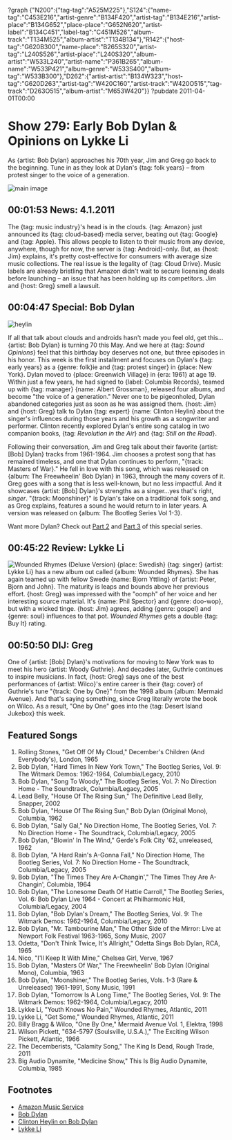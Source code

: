 ?graph {"N200":{"tag-tag":"A525M225"},"S124":{"name-tag":"C453E216","artist-genre":"B134F420","artist-tag":"B134E216","artist-place":"B134G652","place-place":"G652N620","artist-label":"B134C451","label-tag":"C451M526","album-track":"T134M525","album-artist":"T134B134"},"R142":{"host-tag":"G620B300","name-place":"B265S320","artist-tag":"L240S526","artist-place":"L240S320","album-artist":"W533L240","artist-name":"P361B265","album-name":"W533P421","album-genre":"W533S400","album-tag":"W533B300"},"D262":{"artist-artist":"B134W323","host-tag":"G620D263","artist-tag":"W420C160","artist-track":"W420O515","tag-track":"D263O515","album-artist":"M653W420"}}
?pubdate 2011-04-01T00:00

# Show 279: Early Bob Dylan & Opinions on Lykke Li
As {artist: Bob Dylan} approaches his 70th year, Jim and Greg go back to the beginning. Tune in as they look at Dylan's {tag: folk years} – from protest singer to the voice of a generation.

![main image](http://static.soundopinions.org/images/2011/dylan1.jpg)


## 00:01:53 News: 4.1.2011
The {tag: music industry}'s head is in the clouds. {tag: Amazon} just announced its {tag: cloud-based} media server, beating out {tag: Google} and {tag: Apple}. This allows people to listen to their music from any device, anywhere, though for now, the server is {tag: Android}-only. But, as {host: Jim} explains, it's pretty cost-effective for consumers with average size music collections. The real issue is the legality of {tag: Cloud Drive}. Music labels are already bristling that Amazon didn't wait to secure licensing deals before launching – an issue that has been holding up its competitors. Jim and {host: Greg} smell a lawsuit.

## 00:04:47 Special: Bob Dylan

![heylin](http://sound-images.s3.amazonaws.com/images/2011/heylin.jpg)

If all that talk about clouds and androids hasn't made you feel old, get this...{artist: Bob Dylan} is turning 70 this May. And we here at {tag: *Sound Opinions*} feel that this birthday boy deserves not one, but three episodes in his honor. This week is the first installment and focuses on Dylan's {tag: early years} as a {genre:  folk}ie and {tag: protest singer} in {place: New York}. Dylan moved to {place: Greenwich Village} in {era: 1961} at age 19. Within just a few years, he had signed to {label: Columbia Records}, teamed up with {tag: manager} {name: Albert Grossman}, released four albums, and become "the voice of a generation." Never one to be pigeonholed, Dylan abandoned categories just as soon as he was assigned them. {host: Jim} and {host: Greg} talk to Dylan {tag: expert} {name: Clinton Heylin} about the singer's influences during those years and his growth as a songwriter and performer. Clinton recently explored Dylan's entire song catalog in two companion books, {tag: *Revolution in the Air*} and {tag: *Still on the Road*}. 

Following their conversation, Jim and Greg talk about their favorite {artist: [Bob] Dylan} tracks from 1961-1964. Jim chooses a protest song that has remained timeless, and one that Dylan continues to perform, "{track: Masters of War}." He fell in love with this song, which was released on {album: The Freewheelin' Bob Dylan} in 1963, through the many covers of it. Greg goes with a song that is less well-known, but no less impactful. And it showcases {artist: [Bob] Dylan}'s strengths as a singer...yes that's right, *singer*. "{track: Moonshiner}" is Dylan's take on a traditional folk song, and as Greg explains, features a sound he would return to in later years. A version was released on {album: The Bootleg Series Vol 1-3}.

Want more Dylan? Check out [Part 2](http://soundopinions.org/show/283/#bobdylan) and [Part 3](http://soundopinions.org/show/288/#bobdylan) of this special series.

## 00:45:22 Review: Lykke Li
![Wounded Rhymes (Deluxe Version)](http://is2.mzstatic.com/image/thumb/Music/v4/03/74/dc/0374dc34-1a60-6550-5b6a-dd1f716a2423/source/600x600bb.jpg "263435943/421468392")
{place: Swedish} {tag: singer} {artist: Lykke Li} has a new album out called {album: Wounded Rhymes}. She has again teamed up with fellow Swede {name: Bjorn Yttling} of {artist: Peter, Bjorn and John}. The maturity is leaps and bounds above her previous effort. {host: Greg} was impressed with the "oomph" of her voice and her interesting source material. It's {name: Phil Spector} and {genre: doo-wop}, but with a wicked tinge. {host: Jim} agrees, adding {genre: gospel} and {genre: soul} influences to that pot. *Wounded Rhymes* gets a double {tag: Buy It} rating.

## 00:50:50 DIJ: Greg
One of {artist: [Bob] Dylan}'s motivations for moving to New York was to meet his hero {artist: Woody Guthrie}. And decades later, Guthrie continues to inspire musicians. In fact, {host: Greg} says one of the best performances of {artist: Wilco}'s entire career is their {tag: cover} of Guthrie's tune "{track: One by One}" from the 1998 album {album: Mermaid Avenue}. And that's saying something, since Greg literally wrote the book on Wilco. As a result, "One by One" goes into the {tag: Desert Island Jukebox} this week. 


## Featured Songs
1. Rolling Stones, "Get Off Of My Cloud," December's Children (And Everybody's), London, 1965
1. Bob Dylan, "Hard Times In New York Town," The Bootleg Series, Vol. 9: The Witmark Demos: 1962-1964, Columbia/Legacy, 2010
2. Bob Dylan, "Song To Woody," The Bootleg Series, Vol. 7: No Direction Home - The Soundtrack, Columbia/Legacy, 2005
3. Lead Belly, "House Of The Rising Sun," The Definitive Lead Belly, Snapper, 2002
4. Bob Dylan, "House Of The Rising Sun," Bob Dylan (Original Mono), Columbia, 1962
5. Bob Dylan, "Sally Gal," No Direction Home, The Bootleg Series, Vol. 7: No Direction Home - The Soundtrack, Columbia/Legacy, 2005
6. Bob Dylan, "Blowin' In The Wind," Gerde's Folk City '62, unreleased, 1962
7. Bob Dylan, "A Hard Rain's A-Gonna Fall," No Direction Home, The Bootleg Series, Vol. 7: No Direction Home - The Soundtrack, Columbia/Legacy, 2005
8. Bob Dylan, "The Times They Are A-Changin'," The Times They Are A-Changin', Columbia, 1964
1. Bob Dylan, "The Lonesome Death Of Hattie Carroll," The Bootleg Series, Vol. 6: Bob Dylan Live 1964 - Concert at Philharmonic Hall, Columbia/Legacy, 2004
9. Bob Dylan, "Bob Dylan's Dream," The Bootleg Series, Vol. 9: The Witmark Demos: 1962-1964, Columbia/Legacy, 2010
10. Bob Dylan, "Mr. Tambourine Man," The Other Side of the Mirror: Live at Newport Folk Festival 1963-1965, Sony Music, 2007
11. Odetta, "Don't Think Twice, It's Allright," Odetta Sings Bob Dylan, RCA, 1965
12. Nico, "I'll Keep It With Mine," Chelsea Girl, Verve, 1967
13. Bob Dylan, "Masters Of War," The Freewheelin' Bob Dylan (Original Mono), Columbia, 1963
14. Bob Dylan, "Moonshiner," The Bootleg Series, Vols. 1-3 (Rare & Unreleased) 1961-1991, Sony Music, 1991
15. Bob Dylan, "Tomorrow Is A Long Time," The Bootleg Series, Vol. 9: The Witmark Demos: 1962-1964, Columbia/Legacy, 2010
16. Lykke Li, "Youth Knows No Pain," Wounded Rhymes, Atlantic, 2011
17. Lykke Li, "Get Some," Wounded Rhymes, Atlantic, 2011
18. Billy Bragg & Wilco, "One By One," Mermaid Avenue Vol. 1, Elektra, 1998
19. Wilson Pickett, "634-5797 (Soulsville, U.S.A.)," The Exciting Wilson Pickett, Atlantic, 1966
20. The Decemberists, "Calamity Song," The King Is Dead, Rough Trade, 2011
21. Big Audio Dynamite, "Medicine Show," This Is Big Audio Dynamite, Columbia, 1985

## Footnotes
- [Amazon Music Service](http://latimesblogs.latimes.com/entertainmentnewsbuzz/2011/03/amazon-launches-music-locker-service-into-the-clouds.html?cid=6a00d8341c630a53ef014e871547b8970d)
- [Bob Dylan](http://www.bobdylan.com/)
- [Clinton Heylin on Bob Dylan](http://www.amazon.com/Bob-Dylan-Behind-Shades-Revisited/dp/006052569X)
- [Lykke Li](http://www.lykkeli.com/)
